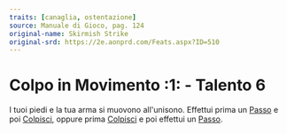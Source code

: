 ```yaml
---
traits: [canaglia, ostentazione]
source: Manuale di Gioco, pag. 124
original-name: Skirmish Strike
original-srd: https://2e.aonprd.com/Feats.aspx?ID=510
---
```


# Colpo in Movimento :1: - Talento 6

I tuoi piedi e la tua arma si muovono all'unisono. Effettui prima un
[Passo](/azioni/base/passo) e poi [Colpisci](/azioni/base/colpire), oppure prima
[Colpisci](/azioni/base/colpire) e poi effettui un [Passo](/azioni/base/passo).
